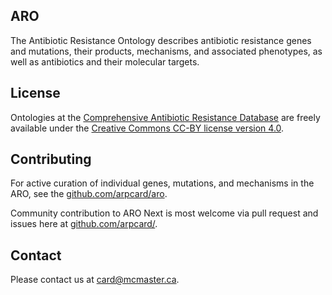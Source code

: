 ## ARO

The Antibiotic Resistance Ontology describes antibiotic resistance genes and mutations, their products, mechanisms, and associated phenotypes, as well as antibiotics and their molecular targets.

## License

Ontologies at the [Comprehensive Antibiotic Resistance Database](https://card.mcmaster.ca/download) are freely available under the [Creative Commons CC-BY license version 4.0](LICENSE).

## Contributing

For active curation of individual genes, mutations, and mechanisms in the ARO, see the [github.com/arpcard/aro](https://github.com/arpcard/aro).

Community contribution to ARO Next is most welcome via pull request and issues here at [github.com/arpcard/](https://github.com/arpcard/aro-next).

## Contact

Please contact us at card@mcmaster.ca.
